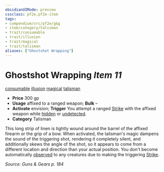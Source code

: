 ```yaml
---
obsidianUIMode: preview
cssclass: pf2e,pf2e-item
tags:
- compendium/src/pf2e/g&g
- item/category/talisman
- trait/consumable
- trait/illusion
- trait/magical
- trait/talisman
aliases: ["Ghostshot Wrapping"]
---
```

# Ghostshot Wrapping *Item 11*  
[consumable](../../../Rules/traits/consumable.md)  [illusion](../../../Rules/traits/illusion.md)  [magical](../../../Rules/traits/magical.md)  [talisman](../../../Rules/traits/talisman.md)  

- **Price** 300 gp
- **Usage** affixed to a ranged weapon; **Bulk** –
- **Activate** envision; **Trigger** You attempt a ranged [Strike](../../../Rules/actions/strike.md) with the affixed weapon while [hidden](../../../Rules/conditions.md#Hidden) or [undetected](../../../Rules/conditions.md#Undetected).
- **Category** Talisman

This long strip of linen is tightly wound around the barrel of the affixed firearm or the grip of a bow. When activated, the talisman's magic dampens the sound of the triggering shot, rendering it completely silent, and additionally skews the angle of the shot, so it appears to come from a different location and direction than your actual position. You don't become automatically [observed](../../../Rules/conditions.md#Observed) to any creatures due to making the triggering [Strike](../../../Rules/actions/strike.md).

*Source: Guns & Gears p. 184*